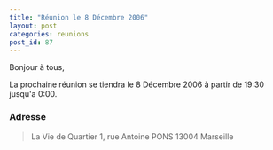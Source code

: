 ```yaml
---
title: "Réunion le 8 Décembre 2006"
layout: post
categories: reunions
post_id: 87
---
```

Bonjour à tous,

La prochaine réunion se tiendra le 8 Décembre 2006 à partir de 19:30 jusqu'a 0:00. 


### Adresse ###

> La Vie de Quartier
> 1, rue Antoine PONS
> 13004 Marseille
